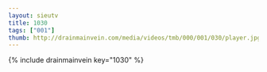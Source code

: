 ```yaml
--- 
layout: sieutv
title: 1030
tags: ["001"]
thumb: http://drainmainvein.com/media/videos/tmb/000/001/030/player.jpg
---
```

{% include drainmainvein key="1030" %} 
